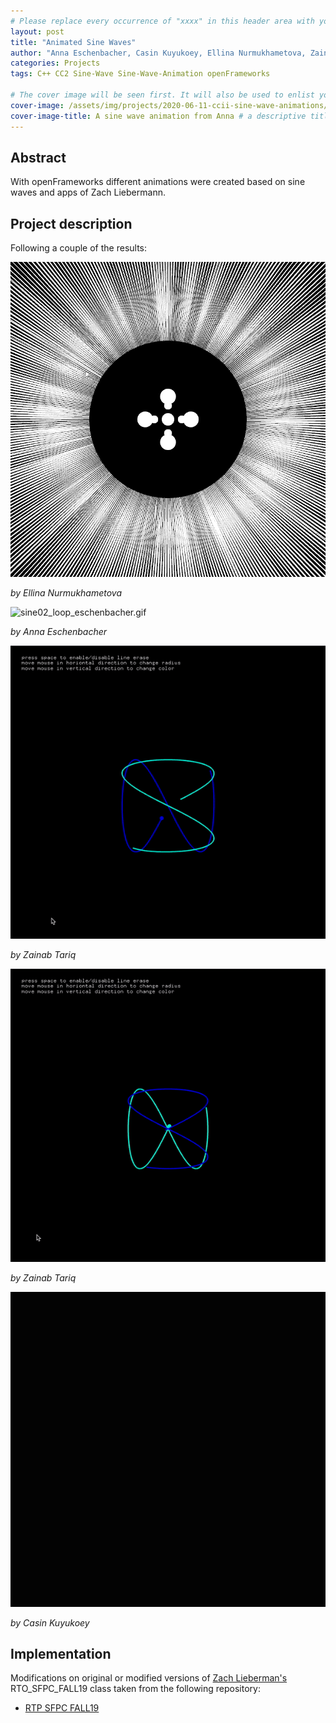 ```yaml
---
# Please replace every occurrence of "xxxx" in this header area with your personal information.
layout: post
title: "Animated Sine Waves"
author: "Anna Eschenbacher, Casin Kuyukoey, Ellina Nurmukhametova, Zainab Tariq"
categories: Projects
tags: C++ CC2 Sine-Wave Sine-Wave-Animation openFrameworks

# The cover image will be seen first. It will also be used to enlist your project amonst others.
cover-image: /assets/img/projects/2020-06-11-ccii-sine-wave-animations/sine02_loop_eschenbacher.gif # choose your desired image file format — must be supported by web browsers — only one
cover-image-title: A sine wave animation from Anna # a descriptive title for the image
---
```


## Abstract

With openFrameworks different animations were created based on sine waves and apps of Zach Liebermann.

## Project description

Following a couple of the results:

![sine_wave_gif_nurmukhametova.gif](/assets/img/projects/2020-06-11-ccii-sine-wave-animations/sine_wave_gif_nurmukhametova.gif)

*by Ellina Nurmukhametova*


![sine02_loop_eschenbacher.gif](/assets/img/projects/2020-06-11-ccii-sine-wave-animations/sine02_loop_eschenbacher.gif)

*by Anna Eschenbacher*


![solution_tariq1.gif](/assets/img/projects/2020-06-11-ccii-sine-wave-animations/solution_tariq1.gif)

*by Zainab Tariq*


![solution_tariq2.gif](/assets/img/projects/2020-06-11-ccii-sine-wave-animations/solution_tariq2.gif)

*by Zainab Tariq*


![01_sine_modified_kuyukoey.gif](/assets/img/projects/2020-06-11-ccii-sine-wave-animations/01_sine_modified_kuyukoey.gif)

*by Casin Kuyukoey*


## Implementation

Modifications on original or modified versions of [Zach Lieberman's](https://github.com/ofZach) RTO_SFPC_FALL19 class taken from the following repository: 

- [RTP SFPC FALL19](https://github.com/ofZach/RTP_SFPC_FALL19)

